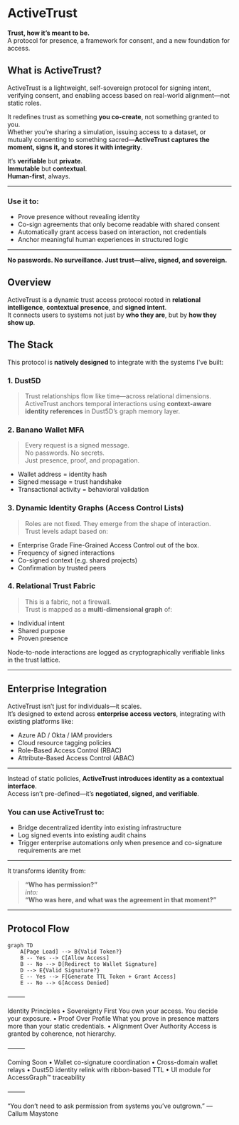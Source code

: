 # ActiveTrust

**Trust, how it’s meant to be.**  
A protocol for presence, a framework for consent, and a new foundation for access.

## What is ActiveTrust?

ActiveTrust is a lightweight, self-sovereign protocol for signing intent, verifying consent, and enabling access based on real-world alignment—not static roles.

It redefines trust as something **you co-create**, not something granted to you.  
Whether you’re sharing a simulation, issuing access to a dataset, or mutually consenting to something sacred—**ActiveTrust captures the moment, signs it, and stores it with integrity**.

It’s **verifiable** but **private**.  
**Immutable** but **contextual**.  
**Human-first**, always.

---

### Use it to:
- Prove presence without revealing identity  
- Co-sign agreements that only become readable with shared consent  
- Automatically grant access based on interaction, not credentials  
- Anchor meaningful human experiences in structured logic

---

**No passwords. No surveillance. Just trust—alive, signed, and sovereign.**

## Overview

ActiveTrust is a dynamic trust access protocol rooted in **relational intelligence**, **contextual presence**, and **signed intent**.  
It connects users to systems not just by **who they are**, but by **how they show up**.

## The Stack

This protocol is **natively designed** to integrate with the systems I've built:

### 1. **Dust5D**  
> Trust relationships flow like time—across relational dimensions.  
ActiveTrust anchors temporal interactions using **context-aware identity references** in Dust5D’s graph memory layer.

### 2. **Banano Wallet MFA**  
> Every request is a signed message.  
No passwords. No secrets.  
Just presence, proof, and propagation.

- Wallet address = identity hash
- Signed message = trust handshake
- Transactional activity = behavioral validation

### 3. **Dynamic Identity Graphs (Access Control Lists)**  
> Roles are not fixed. They emerge from the shape of interaction.  
Trust levels adapt based on:
- Enterprise Grade Fine-Grained Access Control out of the box. 
- Frequency of signed interactions
- Co-signed context (e.g. shared projects)
- Confirmation by trusted peers

### 4. **Relational Trust Fabric**  
> This is a fabric, not a firewall.  
Trust is mapped as a **multi-dimensional graph** of:
- Individual intent  
- Shared purpose  
- Proven presence

Node-to-node interactions are logged as cryptographically verifiable links in the trust lattice.

---

## Enterprise Integration

ActiveTrust isn’t just for individuals—it scales.  
It’s designed to extend across **enterprise access vectors**, integrating with existing platforms like:

- Azure AD / Okta / IAM providers  
- Cloud resource tagging policies  
- Role-Based Access Control (RBAC)  
- Attribute-Based Access Control (ABAC)

---

Instead of static policies, **ActiveTrust introduces identity as a contextual interface**.  
Access isn’t pre-defined—it’s **negotiated, signed, and verifiable**.

### You can use ActiveTrust to:
- Bridge decentralized identity into existing infrastructure  
- Log signed events into existing audit chains  
- Trigger enterprise automations only when presence and co-signature requirements are met  

---

It transforms identity from:

> **“Who has permission?”**  
> *into:*  
> **“Who was here, and what was the agreement in that moment?”**

---

## Protocol Flow

```mermaid
graph TD
    A[Page Load] --> B{Valid Token?}
    B -- Yes --> C[Allow Access]
    B -- No --> D[Redirect to Wallet Signature]
    D --> E{Valid Signature?}
    E -- Yes --> F[Generate TTL Token + Grant Access]
    E -- No --> G[Access Denied]
```

⸻

Identity Principles
	•	Sovereignty First
You own your access. You decide your exposure.
	•	Proof Over Profile
What you prove in presence matters more than your static credentials.
	•	Alignment Over Authority
Access is granted by coherence, not hierarchy.

⸻

Coming Soon
	•	Wallet co-signature coordination
	•	Cross-domain wallet relays
	•	Dust5D identity relink with ribbon-based TTL
	•	UI module for AccessGraph™ traceability

⸻

“You don’t need to ask permission from systems you’ve outgrown.”
— Callum Maystone
